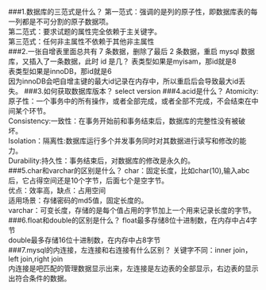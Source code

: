 ###1.数据库的三范式是什么？
第一范式：强调的是列的原子性，即数据库表的每一列都是不可分割的原子数据项。<br>
第二范式：要求试题的属性完全依赖于主关键字。<br>
第三范式：任何非主属性不依赖于其他非主属性<br>
###2.一张自增表里面总共有 7 条数据，删除了最后 2 条数据，重启 mysql 数据库，又插入了一条数据，此时 id 是几？
表类型如果是myisam，那id就是8<br>
表类型如果是innoDB，那id就是6<br>
因为innoDB会吧自增主键的最大id记录在内存中，所以重启后会导致最大id丢失。
###3.如何获取数据库版本？
select version
###4.acid是什么？
Atomicity:原子性：一个事务中的所有操作，或者全部完成，或者全部不完成，不会结束在中间某个环节。<br>
Consistency:一致性：在事务开始前和事务结束后，数据库的完整性没有被破坏。<br>
Isolation：隔离性:数据库运行多个并发事务同时对其数据进行读写和修改的能力。<br>
Durability:持久性：事务结束后，对数据库的修改是永久的。<br>
###5.char和varchar的区别是什么？
char：固定长度，比如char(10),输入abc后，它占得空间还是10个字节，后面七个是空字节。<br>
优点：效率高，缺点：占用空间<br>
适用场景：存储密码的md5值，固定长度的。<br>
varchar：可变长度，存储的是每个值占用的字节加上一个用来记录长度的字节。<br>
###6.float和double的区别是什么？
float最多存储8位十进制数，在内存中占4字节<br>
double最多存储16位十进制数，在内存中占8字节<br>
###7.mysql的内连接，左连接和右连接有什么区别？
关键字不同：inner join，left join,right join<br>
内连接是吧匹配的管理数据显示出来，左连接是左边表的全部显示，右边表的显示出符合条件的数据。


